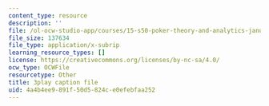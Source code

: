 ```yaml
---
content_type: resource
description: ''
file: /ol-ocw-studio-app/courses/15-s50-poker-theory-and-analytics-january-iap-2015/4a4b4ee9891f50d5824ce0efebfaa252_IZZ4y5GfdOU.vtt
file_size: 137634
file_type: application/x-subrip
learning_resource_types: []
license: https://creativecommons.org/licenses/by-nc-sa/4.0/
ocw_type: OCWFile
resourcetype: Other
title: 3play caption file
uid: 4a4b4ee9-891f-50d5-824c-e0efebfaa252
---
```

